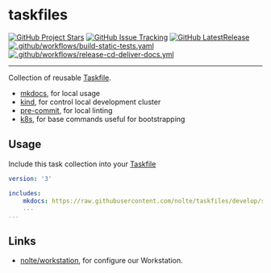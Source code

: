 # taskfiles

[![GitHub Project Stars](https://img.shields.io/github/stars/nolte/taskfiles.svg?label=Stars&style=social)](https://github.com/nolte/taskfiles) [![GitHub Issue Tracking](https://img.shields.io/github/issues-raw/nolte/taskfiles.svg)](https://github.com/nolte/taskfiles) [![GitHub LatestRelease](https://img.shields.io/github/release/nolte/taskfiles.svg)](https://github.com/nolte/taskfiles) [![.github/workflows/build-static-tests.yaml](https://github.com/nolte/taskfiles/actions/workflows/build-static-tests.yaml/badge.svg)](https://github.com/nolte/taskfiles/actions/workflows/build-static-tests.yaml) [![.github/workflows/release-cd-deliver-docs.yml](https://github.com/nolte/taskfiles/actions/workflows/release-cd-deliver-docs.yml/badge.svg)](https://github.com/nolte/taskfiles/actions/workflows/release-cd-deliver-docs.yml)

---

<!--intro-start-->
Collection of reusable [Taskfile](https://github.com/go-task/task).

* [mkdocs](), for local usage
* [kind](), for control local development cluster
* [pre-commit](), for local linting
* [k8s](), for base commands useful for bootstrapping


<!--intro-end-->

## Usage

<!--usage-start-->
Include this task collection into your [Taskfile](https://taskfile.dev/experiments/remote-taskfiles/)

```yaml
version: '3'

includes:
    mkdocs: https://raw.githubusercontent.com/nolte/taskfiles/develop/src/taskfile-include-mkdocs.yaml
    ...
...
```
<!--usage-end-->

## Links

<!--links-start-->
* [nolte/workstation](https://github.com/nolte/workstation), for configure our Workstation.
<!--links-end-->
